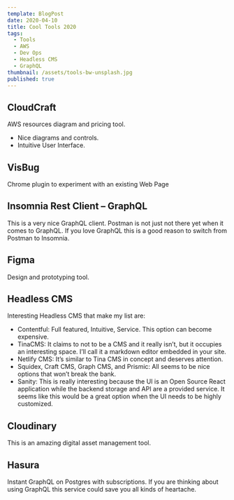 ```yaml
---
template: BlogPost
date: 2020-04-10
title: Cool Tools 2020
tags:
  - Tools
  - AWS
  - Dev Ops
  - Headless CMS
  - GraphQL
thumbnail: /assets/tools-bw-unsplash.jpg
published: true
---
```


## CloudCraft

AWS resources diagram and pricing tool.

- Nice diagrams and controls.
- Intuitive User Interface.

## VisBug

Chrome plugin to experiment with an existing Web Page

## Insomnia Rest Client – GraphQL

This is a very nice GraphQL client. Postman is not just not there yet when it comes to GraphQL. If you love GraphQL this is a good reason to switch from Postman to Insomnia.

## Figma

Design and prototyping tool.

## Headless CMS

Interesting Headless CMS that make my list are:

- Contentful: Full featured, Intuitive, Service. This option can become expensive.
- TinaCMS: It claims to not to be a CMS and it really isn’t, but it occupies an interesting space. I’ll call it a markdown editor embedded in your site.
- Netlify CMS: It’s similar to Tina CMS in concept and deserves attention.
- Squidex, Craft CMS, Graph CMS, and Prismic: All seems to be nice options that won’t break the bank.
- Sanity: This is really interesting because the UI is an Open Source React application while the backend storage and API are a provided service. It seems like this would be a great option when the UI needs to be highly customized.

## Cloudinary

This is an amazing digital asset management tool.

## Hasura

Instant GraphQL on Postgres with subscriptions. If you are thinking about using GraphQL this service could save you all kinds of heartache.
